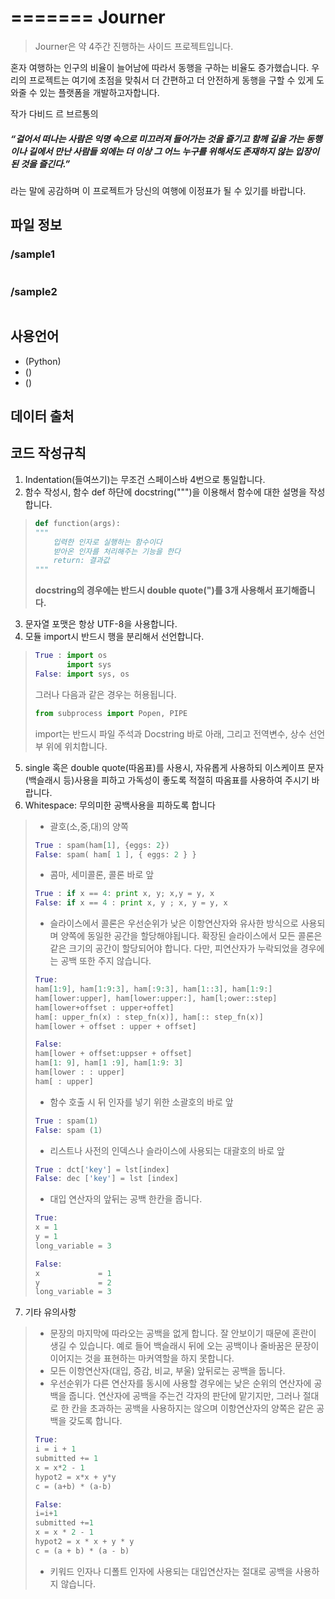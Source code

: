 =======
Journer
============
> Journer은 약 4주간 진행하는 사이드 프로젝트입니다.

혼자 여행하는 인구의 비율이 늘어남에 따라서 동행을 구하는 비율도 증가했습니다.
우리의 프로젝트는 여기에 초점을 맞춰서 더 간편하고 더 안전하게 동행을 구할 수 있게 도와줄 수 있는 플랫폼을 개발하고자합니다.

작가 다비드 르 브르통의
##### “걸어서 떠나는 사람은 익명 속으로 미끄러져 들어가는 것을 즐기고 함께 길을 가는 동행이나 길에서 만난 사람들 외에는 더 이상 그 어느 누구를 위해서도 존재하지 않는 입장이 된 것을 즐긴다.”
라는 말에 공감하며 이 프로젝트가 당신의 여행에 이정표가 될 수 있기를 바랍니다.


## 파일 정보

### /sample1
<pre>
</pre>

### /sample2
<pre>
</pre>



## 사용언어
* (Python)
* ()
* ()

## 데이터 출처

## 코드 작성규칙
1. Indentation(들여쓰기)는 무조건 스페이스바 4번으로 통일합니다.
2. 함수 작성시, 함수 def 하단에 docstring(""")을 이용해서 함수에 대한 설명을 작성합니다.
> ```python
> def function(args):
> """
>     입력한 인자로 실행하는 함수이다
>     받아온 인자를 처리해주는 기능을 한다
>     return: 결과값
> """
> ```
> **docstring의 경우에는 반드시 double quote(")를 3개 사용해서 표기해줍니다.**
3. 문자열 포맷은 항상 UTF-8을 사용합니다.
4. 모듈 import시 반드시 행을 분리해서 선언합니다.
> ```python
> True : import os
>        import sys
> False: import sys, os
> ```
> 그러나 다음과 같은 경우는 허용됩니다.
> ```python
> from subprocess import Popen, PIPE
> ```
> import는 반드시 파일 주석과 Docstring 바로 아래, 그리고 전역변수, 상수 선언부 위에 위치합니다.
5. single 혹은 double quote(따옴표)를 사용시, 자유롭게 사용하되 이스케이프 문자(백슬래시 등)사용을 피하고 가독성이 좋도록 적절히 따옴표를 사용하여 주시기 바랍니다.
6. Whitespace: 무의미한 공백사용을 피하도록 합니다
> + 괄호(소,중,대)의 양쪽 
> ```python
> True : spam(ham[1], {eggs: 2})
> False: spam( ham[ 1 ], { eggs: 2 } }
> ```
> + 콤마, 세미콜론, 콜론 바로 앞
> ```python
> True : if x == 4: print x, y; x,y = y, x
> False: if x == 4 : print x, y ; x, y = y, x
> ```
> + 슬라이스에서 콜론은 우선순위가 낮은 이항연산자와 유사한 방식으로 사용되며 양쪽에 동일한 공간을 할당해야됩니다. 확장된 슬라이스에서 모든 콜론은 같은 크기의 공간이 할당되어야 합니다. 다만, 피연산자가 누락되었을 경우에는 공백 또한 주지 않습니다.
> ```python
> True:
> ham[1:9], ham[1:9:3], ham[:9:3], ham[1::3], ham[1:9:]
> ham[lower:upper], ham[lower:upper:], ham[l;ower::step]
> ham[lower+offset : upper+offet]
> ham[: upper_fn(x) : step_fn(x)], ham[:: step_fn(x)]
> ham[lower + offset : upper + offset]
>
> False:
> ham[lower + offset:uppser + offset]
> ham[1: 9], ham[1 :9], ham[1:9: 3]
> ham[lower : : upper]
> ham[ : upper]
> ```
> + 함수 호출 시 뒤 인자를 넣기 위한 소괄호의 바로 앞
> ```python
> True : spam(1)
> False: spam (1)
> ```
> + 리스트나 사전의 인덱스나 슬라이스에 사용되는 대괄호의 바로 앞
> ```python
> True : dct['key'] = lst[index]
> False: dec ['key'] = lst [index]
> ```
> + 대입 연산자의 앞뒤는 공백 한칸을 줍니다.
> ```python
> True:
> x = 1
> y = 1
> long_variable = 3
>
> False:
> x             = 1
> y             = 2
> long_variable = 3
> ```
7. 기타 유의사항
> + 문장의 마지막에 따라오는 공백을 없게 합니다. 잘 안보이기 때문에 혼란이 생길 수 있습니다. 예로 들어 백슬래시 뒤에 오는 공백이나 줄바꿈은 문장이 이어지는 것을 표현하는 마커역할을 하지 못합니다.
> + 모든 이항연산자(대입, 증감, 비교, 부울) 앞뒤로는 공백을 둡니다.
> + 우선순위가 다른 연산자를 동시에 사용할 경우에는 낮은 순위의 연산자에 공백을 줍니다. 연산자에 공백을 주는건 각자의 판단에 맡기지만, 그러나 절대로 한 칸을 초과하는 공백을 사용하지는 않으며 이항연산자의 양쪽은 같은 공백을 갖도록 합니다.
> ```python
> True:
> i = i + 1
> submitted += 1
> x = x*2 - 1
> hypot2 = x*x + y*y
> c = (a+b) * (a-b)
>
> False:
> i=i+1
> submitted +=1
> x = x * 2 - 1
> hypot2 = x * x + y * y
> c = (a + b) * (a - b)
> ```
> + 키워드 인자나 디폴트 인자에 사용되는 대입연산자는 절대로 공백을 사용하지 않습니다.
> 